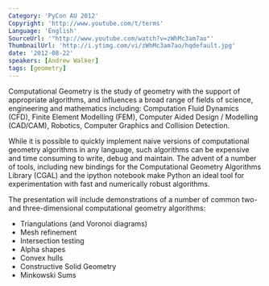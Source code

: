 ```yaml
---
Category: 'PyCon AU 2012'
Copyright: 'http://www.youtube.com/t/terms'
Language: 'English'
SourceUrl: '"http://www.youtube.com/watch?v=zWhMc3am7ao"'
ThumbnailUrl: 'http://i.ytimg.com/vi/zWhMc3am7ao/hqdefault.jpg'
date: '2012-08-22'
speakers: [Andrew Walker]
tags: [geometry]
---
```

Computational Geometry is the study of geometry with the support of
appropriate algorithms, and influences a broad range of fields of science,
engineering and mathematics including: Computation Fluid Dynamics (CFD),
Finite Element Modelling (FEM), Computer Aided Design / Modelling (CAD/CAM),
Robotics, Computer Graphics and Collision Detection.

While it is possible to quickly implement naive versions of computational
geometry algorithms in any language, such algorithms can be expensive and time
consuming to write, debug and maintain. The advent of a number of tools,
including new bindings for the Computational Geometry Algorithms Library
(CGAL) and the ipython notebook make Python an ideal tool for experimentation
with fast and numerically robust algorithms.

The presentation will include demonstrations of a number of common two- and
three-dimensional computational geometry algorithms:

  * Triangulations (and Voronoi diagrams)
  * Mesh refinement
  * Intersection testing
  * Alpha shapes
  * Convex hulls
  * Constructive Solid Geometry
  * Minkowski Sums

